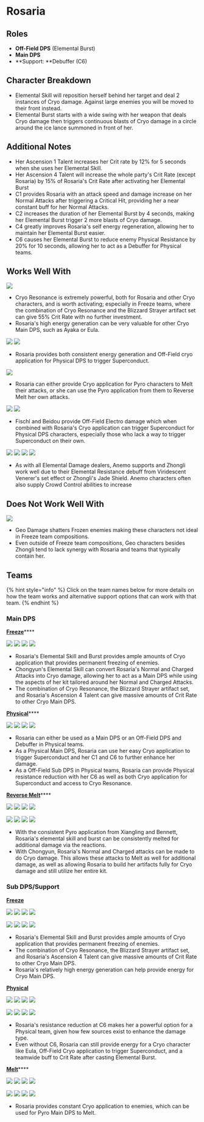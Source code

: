 # Rosaria

## Roles

* **Off-Field DPS** (Elemental Burst)
* **Main DPS**
* **Support: **Debuffer (C6)

## Character Breakdown

* Elemental Skill will reposition herself behind her target and deal 2 instances of Cryo damage. Against large enemies you will be moved to their front instead.
* Elemental Burst starts with a wide swing with her weapon that deals Cryo damage then triggers continuous blasts of Cryo damage in a circle around the ice lance summoned in front of her.

## Additional Notes

* Her Ascension 1 Talent increases her Crit rate by 12% for 5 seconds when she uses her Elemental Skill.
* Her Ascension 4 Talent will increase the whole party's Crit Rate (except Rosaria) by 15% of Rosaria's Crit Rate after activating her Elemental Burst
* C1 provides Rosaria with an attack speed and damage increase on her Normal Attacks after triggering a Critical Hit, providing her a near constant buff for her Normal Attacks.
* C2 increases the duration of her Elemental Burst by 4 seconds, making her Elemental Burst trigger 2 more blasts of Cryo damage. 
* C4 greatly improves Rosaria's self energy regeneration, allowing her to maintain her Elemental Burst easier.
* C6 causes her Elemental Burst to reduce enemy Physical Resistance by 20% for 10 seconds, allowing her to act as a Debuffer for Physical teams. 

##   Works Well With

![](../../.gitbook/assets/element_cryo.webp) 

* Cryo Resonance is extremely powerful, both for Rosaria and other Cryo characters, and is worth activating; especially in Freeze teams, where the combination of Cryo Resonance and the Blizzard Strayer artifact set can give 55% Crit Rate with no further investment.
* Rosaria's high energy generation can be very valuable for other Cryo Main DPS, such as Ayaka or Eula.

![](../../.gitbook/assets/ui_avataricon_keqing.png) ![](../../.gitbook/assets/ui_avataricon_razor.png) 

* Rosaria provides both consistent energy generation and Off-Field cryo application for Physical DPS to trigger Superconduct.

![](../../.gitbook/assets/element_pyro.webp)

* Rosaria can either provide Cryo application for Pyro characters to Melt their attacks, or she can use the Pyro application from them to Reverse Melt her own attacks.

![](../../.gitbook/assets/ui_avataricon_fischl.png) ![](../../.gitbook/assets/ui_avataricon_beidou.png) 

* Fischl and Beidou provide Off-Field Electro damage which when combined with Rosaria's Cryo application can trigger Superconduct for Physical DPS characters, especially those who lack a way to trigger Superconduct on their own.

 ![](../../.gitbook/assets/ui_avataricon_sucrose.png) ![](../../.gitbook/assets/ui_avataricon_kazuha.png) ![](../../.gitbook/assets/ui_avataricon_venti.png) ![](../../.gitbook/assets/ui_avataricon_zhongli.png) 

* As with all Elemental Damage dealers, Anemo supports and Zhongli work well due to their Elemental Resistance debuff from Viridescent Venerer's set effect or Zhongli's Jade Shield. Anemo characters often also supply Crowd Control abilities to increase 

## Does Not Work Well With

![](../../.gitbook/assets/element_geo.webp) 

* Geo Damage shatters Frozen enemies making these characters not ideal in Freeze team compositions.
* Even outside of Freeze team compositions, Geo characters besides Zhongli tend to lack synergy with Rosaria and teams that typically contain her.

## Teams

{% hint style="info" %}
Click on the team names below for more details on how the team works and alternative support options that can work with that team.
{% endhint %}

### Main DPS

[**Freeze**](../../teams/freeze.md)****

![](../../.gitbook/assets/ui_avataricon_rosaria.png)  ![](../../.gitbook/assets/ui_avataricon_xingqiu.png) ![](../../.gitbook/assets/ui_avataricon_chongyun.png) ![](../../.gitbook/assets/ui_avataricon_kazuha.png) 

* Rosaria's Elemental Skill and Burst provides ample amounts of Cryo application that provides permanent freezing of enemies. 
* Chongyun's Elemental Skill can convert Rosaria's Normal and Charged Attacks into Cryo damage, allowing her to act as a Main DPS while using the aspects of her kit tailored around her Normal and Charged Attacks.
* The combination of Cryo Resonance, the Blizzard Strayer artifact set, and Rosaria's Ascension 4 Talent can give massive amounts of Crit Rate to other Cryo Main DPS. 

[**Physical**](../../teams/physical.md)****

![](../../.gitbook/assets/ui_avataricon_rosaria.png) ![](../../.gitbook/assets/ui_avataricon_fischl.png) ![](../../.gitbook/assets/ui_avataricon_beidou.png) ![](../../.gitbook/assets/ui_avataricon_diona.png) 

* Rosaria can either be used as a Main DPS or an Off-Field DPS and Debuffer in Physical teams.
* As a Physical Main DPS, Rosaria can use her easy Cryo application to trigger Superconduct and her C1 and C6 to further enhance her damage.
* As a Off-Field Sub DPS in Physical teams, Rosaria can provide Physical resistance reduction with her C6 as well as both Cryo application for Superconduct and access to Cryo Resonance.

[**Reverse Melt**](../../teams/reverse-melt.md)****

![](../../.gitbook/assets/ui_avataricon_rosaria.png) ![](../../.gitbook/assets/ui_avataricon_xiangling.png) ![](../../.gitbook/assets/ui_avataricon_sucrose.png) ![](../../.gitbook/assets/ui_avataricon_bennett.png) 

![](../../.gitbook/assets/ui_avataricon_rosaria.png) ![](../../.gitbook/assets/ui_avataricon_xiangling.png) ![](../../.gitbook/assets/ui_avataricon_chongyun.png) ![](../../.gitbook/assets/ui_avataricon_bennett.png) 

* With the consistent Pyro application from Xiangling and Bennett, Rosaria's elemental skill and burst can be consistently melted for additional damage via the reactions.
* With Chongyun, Rosaria's Normal and Charged attacks can be made to do Cryo damage. This allows these attacks to Melt as well for additional damage, as well as allowing Rosaria to build her artifacts fully for Cryo damage and still utilize her entire kit. 

### Sub DPS/Support

****[**Freeze**](../../teams/freeze.md)****

![](../../.gitbook/assets/ui_avataricon_ayaka.png) ![](../../.gitbook/assets/ui_avataricon_xingqiu.png) ![](../../.gitbook/assets/ui_avataricon_rosaria.png) ![](../../.gitbook/assets/ui_avataricon_barbara.png) 

![](../../.gitbook/assets/ui_avataricon_ganyu.png) ![](../../.gitbook/assets/ui_avataricon_mona.png) ![](../../.gitbook/assets/ui_avataricon_rosaria.png) ![](../../.gitbook/assets/ui_avataricon_venti.png) 

* Rosaria's Elemental Skill and Burst provides ample amounts of Cryo application that provides permanent freezing of enemies. 
* The combination of Cryo Resonance, the Blizzard Strayer artifact set, and Rosaria's Ascension 4 Talent can give massive amounts of Crit Rate to other Cryo Main DPS. 
* Rosaria's relatively high energy generation can help provide energy for Cryo Main DPS.

****[**Physical**](../../teams/physical.md)****

![](../../.gitbook/assets/ui_avataricon_eula.png) ![](../../.gitbook/assets/ui_avataricon_fischl.png) ![](../../.gitbook/assets/ui_avataricon_rosaria.png) ![](../../.gitbook/assets/ui_avataricon_zhongli.png)  

![](../../.gitbook/assets/ui_avataricon_razor.png) ![](../../.gitbook/assets/ui_avataricon_rosaria.png) ![](../../.gitbook/assets/ui_avataricon_xingqiu.png) ![](../../.gitbook/assets/ui_avataricon_diona.png) 

* Rosaria's resistance reduction at C6 makes her a powerful option for a Physical team, given how few sources exist to enhance the damage type.
* Even without C6, Rosaria can still provide energy for a Cryo character like Eula, Off-Field Cryo application to trigger Superconduct, and a teamwide buff to Crit Rate after casting Elemental Burst.

[**Melt**](../../teams/melt.md)****

![](../../.gitbook/assets/ui_avataricon_klee.png) ![](../../.gitbook/assets/ui_avataricon_rosaria.png) ![](../../.gitbook/assets/ui_avataricon_sucrose.png) ![](../../.gitbook/assets/ui_avataricon_bennett.png) 

![](../../.gitbook/assets/ui_avataricon_yanfei.png) ![](../../.gitbook/assets/ui_avataricon_rosaria.png) ![](../../.gitbook/assets/ui_avataricon_kaeya.png) ![](../../.gitbook/assets/ui_avataricon_bennett.png) 

* Rosaria provides constant Cryo application to enemies, which can be used for Pyro Main DPS to Melt.
